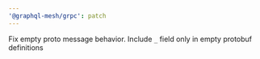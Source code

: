 ```yaml
---
'@graphql-mesh/grpc': patch
---
```


Fix empty proto message behavior. Include `_` field only in empty protobuf definitions
